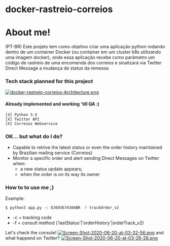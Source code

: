 # docker-rastreio-correios

# About me!
(PT-BR) Este projeto tem como objetivo criar uma aplicação python rodando dentro de um container Docker (ou container em um cluster k8s utilizando uma imagem docker), onde essa aplicação recebe como parâmetro um código de rastreio de uma encomenda dos correios e sinalizará via Twitter Direct Message a mudança de status da remessa

### Tech stack planned for this project
[![docker-rastreio-correios-Architecture.png](https://i.postimg.cc/L5kNc6dj/docker-rastreio-correios-Architecture.png)](https://postimg.cc/jn5HNTSj)
#### Already implemented and working 'till QA :)
    [X] Python 3.X
    [X] Twitter API
    [X] Correios Webservice

### OK... but what do I do?
  - Capable to retrive the latest status or even the order history maintained by Brazilian mailing service (Correios)
  - Monitor a specific order and alert sending Direct Messages on Twitter when:
    - a new status update appears;
    - when the order is on its way its owner

### How to to use me ;)

Example:
```sh
$ python3 app.py -c OJ693674304BR -f trackOrder_v2
```
- -c = tracking code
- -f = consult method ('lastStatus'|'orderHistory'|orderTrack_v2)

Let's check the console!
[![Screen-Shot-2020-06-20-at-03-32-56.png](https://i.postimg.cc/FRYtXSG3/Screen-Shot-2020-06-20-at-03-32-56.png)](https://postimg.cc/FdXCj7MH)
and what happend on Twitter?
[![Screen-Shot-2020-06-20-at-03-26-28.png](https://i.postimg.cc/nhbPS564/Screen-Shot-2020-06-20-at-03-26-28.png)](https://postimg.cc/nC22CdVr)